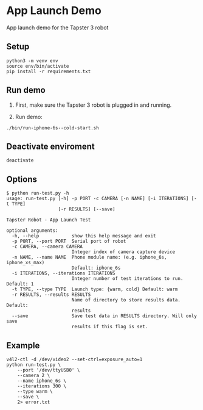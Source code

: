 # App Launch Demo
App launch demo for the Tapster 3 robot

## Setup

```
python3 -m venv env
source env/bin/activate
pip install -r requirements.txt
```

## Run demo

1) First, make sure the Tapster 3 robot is plugged in and running.

2) Run demo:

```
./bin/run-iphone-6s--cold-start.sh
```

## Deactivate enviroment

```
deactivate
```

## Options
```
$ python run-test.py -h
usage: run-test.py [-h] -p PORT -c CAMERA [-n NAME] [-i ITERATIONS] [-t TYPE]
                   [-r RESULTS] [--save]

Tapster Robot - App Launch Test

optional arguments:
  -h, --help            show this help message and exit
  -p PORT, --port PORT  Serial port of robot
  -c CAMERA, --camera CAMERA
                        Integer index of camera capture device
  -n NAME, --name NAME  Phone module name: (e.g. iphone_6s, iphone_xs_max)
                        Default: iphone_6s
  -i ITERATIONS, --iterations ITERATIONS
                        Integer number of test iterations to run. Default: 1
  -t TYPE, --type TYPE  Launch type: {warm, cold} Default: warm
  -r RESULTS, --results RESULTS
                        Name of directory to store results data. Default:
                        results
  --save                Save test data in RESULTS directory. Will only save
                        results if this flag is set.
```

## Example
```
v4l2-ctl -d /dev/video2 --set-ctrl=exposure_auto=1
python run-test.py \
    --port '/dev/ttyUSB0' \
    --camera 2 \
    --name iphone_6s \
    --iterations 300 \
    --type warm \
    --save \
    2> error.txt
```
